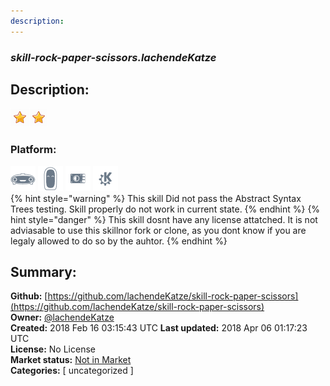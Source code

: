 ```yaml
---
description: 
---
```


### _skill-rock-paper-scissors.lachendeKatze_  
## Description:  
  
![](../.gitbook/assets/star.png)![](../.gitbook/assets/star.png)  
### Platform:  
 ![Mark I](../.gitbook/assets/mark-1-icon.png)  ![Mark II](../.gitbook/assets/mark-2-icon.png)  ![Picroft](../.gitbook/assets/picroft-icon.png)  ![plasmoid](../.gitbook/assets/kde.png)   
{% hint style="warning" %}
This skill Did not pass the Abstract Syntax Trees testing. Skill properly do not work in current state.
{% endhint %}
{% hint style="danger" %}
This skill dosnt have any license attatched. It is not adviasable to use this skillnor fork or clone, as you dont know if you are legaly allowed to do so by the auhtor.
{% endhint %}
  
## Summary:  
**Github:** [https://github.com/lachendeKatze/skill-rock-paper-scissors](https://github.com/lachendeKatze/skill-rock-paper-scissors)  
**Owner:** [@lachendeKatze](https://github.com/lachendeKatze)  
**Created:** 2018 Feb 16 03:15:43 UTC  **Last updated:** 2018 Apr 06 01:17:23 UTC  
**License:** No License  
**Market status:** [Not in Market](https://market.mycroft.ai/skill/)  
**Categories:** [ uncategorized ]   
